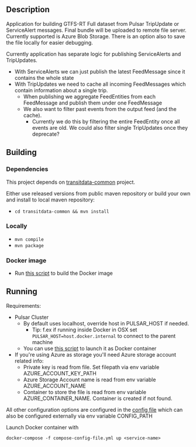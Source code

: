 ## Description

Application for building GTFS-RT Full dataset from Pulsar TripUpdate or ServiceAlert messages. 
Final bundle will be uploaded to remote file server. Currently supported is Azure Blob Storage. 
There is an option also to save the file locally for easier debugging.

Currently application has separate logic for publishing ServiceAlerts and TripUpdates. 
- With ServiceAlerts we can just publish the latest FeedMessage since it contains the whole state
- With TripUpdates we need to cache all incoming FeedMessages which contain information about a single trip.
  - When publishing we aggregate FeedEntities from each FeedMessage and publish them under one FeedMessage 
  - We also want to filter past events from the output feed (and the cache). 
    - Currently we do this by filtering the entire FeedEntity once all events are old. We could also filter single TripUpdates once they deprecate?


## Building

### Dependencies

This project depends on [transitdata-common](https://github.com/HSLdevcom/transitdata-common) project.

Either use released versions from public maven repository or build your own and install to local maven repository:
  - ```cd transitdata-common && mvn install```  

### Locally

- ```mvn compile```  
- ```mvn package```  

### Docker image

- Run [this script](build-image.sh) to build the Docker image


## Running

Requirements:
- Pulsar Cluster
  - By default uses localhost, override host in PULSAR_HOST if needed.
    - Tip: f.ex if running inside Docker in OSX set `PULSAR_HOST=host.docker.internal` to connect to the parent machine
  - You can use [this script](https://github.com/HSLdevcom/transitdata/blob/master/bin/pulsar/pulsar-up.sh) to launch it as Docker container
- If you're using Azure as storage you'll need Azure storage account related info:
  - Private key is read from file. Set filepath via env variable AZURE_ACCOUNT_KEY_PATH
  - Azure Storage Account name is read from env variable AZURE_ACCOUNT_NAME 
  - Container to store the file is read from env variable AZURE_CONTAINER_NAME. Container is created if not found.


All other configuration options are configured in the [config file](src/main/resources/environment.conf)
which can also be configured externally via env variable CONFIG_PATH

Launch Docker container with

```docker-compose -f compose-config-file.yml up <service-name>```   
